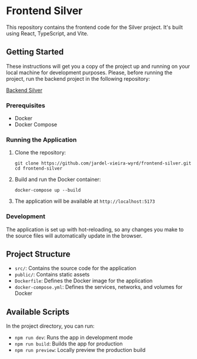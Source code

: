 # Frontend Silver

This repository contains the frontend code for the Silver project. It's built using React, TypeScript, and Vite.

## Getting Started

These instructions will get you a copy of the project up and running on your local machine for development purposes.
Please, before running the project, run the backend project in the following repository:

[Backend Silver](https://github.com/jardel-vieira-wyrd/backend-silver)

### Prerequisites

- Docker
- Docker Compose

### Running the Application

1. Clone the repository:
   ```
   git clone https://github.com/jardel-vieira-wyrd/frontend-silver.git
   cd frontend-silver
   ```

2. Build and run the Docker container:
   ```
   docker-compose up --build
   ```

3. The application will be available at `http://localhost:5173`

### Development

The application is set up with hot-reloading, so any changes you make to the source files will automatically update in the browser.

## Project Structure

- `src/`: Contains the source code for the application
- `public/`: Contains static assets
- `Dockerfile`: Defines the Docker image for the application
- `docker-compose.yml`: Defines the services, networks, and volumes for Docker

## Available Scripts

In the project directory, you can run:

- `npm run dev`: Runs the app in development mode
- `npm run build`: Builds the app for production
- `npm run preview`: Locally preview the production build

